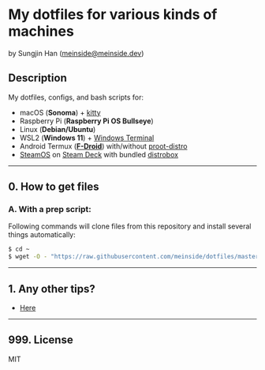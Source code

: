 # My dotfiles for various kinds of machines

by Sungjin Han (<meinside@meinside.dev>)

## Description

My dotfiles, configs, and bash scripts for:

- macOS (**Sonoma**) + [kitty](https://sw.kovidgoyal.net/kitty/)
- Raspberry Pi (**Raspberry Pi OS Bullseye**)
- Linux (**Debian/Ubuntu**)
- WSL2 (**Windows 11**) + [Windows Terminal](https://apps.microsoft.com/store/detail/windows-terminal/9N0DX20HK701)
- Android Termux (**[F-Droid](https://f-droid.org/en/packages/com.termux/)**) with/without [proot-distro](https://github.com/termux/proot-distro)
- [SteamOS](https://store.steampowered.com/steamos) on [Steam Deck](https://store.steampowered.com/steamdeck) with bundled [distrobox](https://github.com/89luca89/distrobox)

---

## 0. How to get files

### A. With a prep script:

Following commands will clone files from this repository and install several things automatically:

```bash
$ cd ~
$ wget -O - "https://raw.githubusercontent.com/meinside/dotfiles/master/bin/prep.sh" | bash
```

---

## 1. Any other tips?

- [Here](https://github.com/meinside/dotfiles/blob/master/docs/tips.md)

---

## 999. License

MIT

